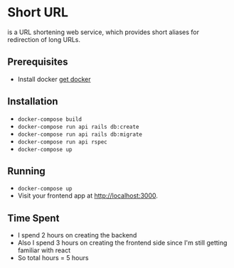 # Short URL
is a URL shortening web service, which provides short aliases for redirection of long URLs.


## Prerequisites
* Install docker [get docker](https://docs.docker.com/engine/getstarted/step_one/#step-1-get-docker)

## Installation
* `docker-compose build`
* `docker-compose run api rails db:create`
* `docker-compose run api rails db:migrate`
* `docker-compose run api rspec`
* `docker-compose up`

## Running
* `docker-compose up`
* Visit your frontend app at [http://localhost:3000](http://localhost:3000).

## Time Spent
* I spend 2 hours on creating the backend
* Also I spend 3 hours on creating the frontend side since I'm still getting familiar with react 
* So total hours = 5 hours
